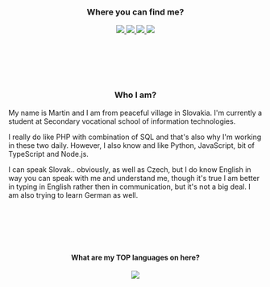 <h3 align="center">Where you can find me?</h3>
<p align="center">
  <a href="https://youtube.com/c/technicallytech"><img src="https://img.shields.io/badge/YouTube-FF0000?style=for-the-badge&logo=youtube&logoColor=white"> </img></a>
  <a href="https://twitch.com/technicallytech"><img src="https://img.shields.io/badge/Twitch-9146FF?style=for-the-badge&logo=twitch&logoColor=white"> </img></a>
  <a href="https://twitter.com/technotictech"><img src="https://img.shields.io/badge/Twitter-1DA1F2?style=for-the-badge&logo=twitter&logoColor=white"> </img></a>
  <a href="https://twitter.com/technotictech"><img src="https://img.shields.io/badge/Discord-7289DA?style=for-the-badge&logo=discord&logoColor=white"> </img></a>
</p>
<br>

#

<br>
<h3 align="center">Who I am?</h3>
<p align="left">
My name is Martin and I am from peaceful village in Slovakia.
I'm currently a student at Secondary vocational school of information technologies.

I really do like PHP with combination of SQL and that's also why I'm working in these two daily.
However, I also know and like Python, JavaScript, bit of TypeScript and Node.js.

I can speak Slovak.. obviously, as well as Czech, but I do know English in way you can speak with me and understand me, though it's true I am better in typing in English rather then in communication, but it's not a big deal.
I am also trying to learn German as well.
</p>
<br>

#

<br>
<h4 align="center">What are my TOP languages on here?</h4>
<p align="center">
  <img align="center" src="https://github-readme-stats.vercel.app/api/top-langs/?username=Martinko366&layout=compact&theme=transparent&hide_title=true&hide_border=true" />
</p>

